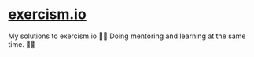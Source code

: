 # [exercism.io](https://exercism.io/)
My solutions to exercism.io ✍🏻
Doing mentoring and learning at the same time. ✍🏿